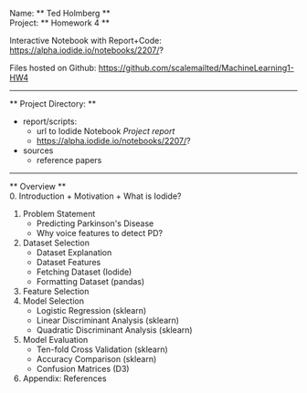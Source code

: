 Name:    ** Ted Holmberg **\
Project: ** Homework 4 **

Interactive Notebook with Report+Code:
https://alpha.iodide.io/notebooks/2207/?


Files hosted on Github:
https://github.com/scalemailted/MachineLearning1-HW4


---

** Project Directory: **
- report/scripts:
	+ url to Iodide Notebook *Project report*
    + https://alpha.iodide.io/notebooks/2207/?
- sources
	+ reference papers

---

** Overview **\
0. Introduction
	+ Motivation
    + What is Iodide?
1. Problem Statement
	+ Predicting Parkinson's Disease
    + Why voice features to detect PD?
2. Dataset Selection 
	+ Dataset Explanation
    + Dataset Features
    + Fetching Dataset (Iodide)
    + Formatting Dataset (pandas)
3. Feature Selection
4. Model Selection
	+ Logistic Regression (sklearn)
    + Linear Discriminant Analysis (sklearn)
    + Quadratic Discriminant Analysis (sklearn)
5. Model Evaluation
	+ Ten-fold Cross Validation (sklearn)
    + Accuracy Comparison (sklearn)
    + Confusion Matrices (D3)
6. Appendix: References





